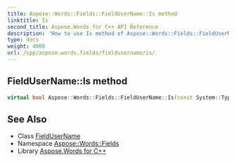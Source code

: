 ```yaml
---
title: Aspose::Words::Fields::FieldUserName::Is method
linktitle: Is
second_title: Aspose.Words for C++ API Reference
description: 'How to use Is method of Aspose::Words::Fields::FieldUserName class in C++.'
type: docs
weight: 4000
url: /cpp/aspose.words.fields/fieldusername/is/
---
```

## FieldUserName::Is method




```cpp
virtual bool Aspose::Words::Fields::FieldUserName::Is(const System::TypeInfo &target) const override
```

## See Also

* Class [FieldUserName](../)
* Namespace [Aspose::Words::Fields](../../)
* Library [Aspose.Words for C++](../../../)
